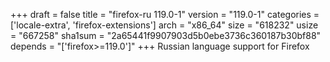 +++
draft = false
title = "firefox-ru 119.0-1"
version = "119.0-1"
categories = ['locale-extra', 'firefox-extensions']
arch = "x86_64"
size = "618232"
usize = "667258"
sha1sum = "2a65441f9907903d5b0ebe3736c360187b30bf88"
depends = "['firefox>=119.0']"
+++
Russian language support for Firefox